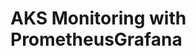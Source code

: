# AKS Monitoring with PrometheusGrafana                                                                                                                                                                                                                                                                                      

